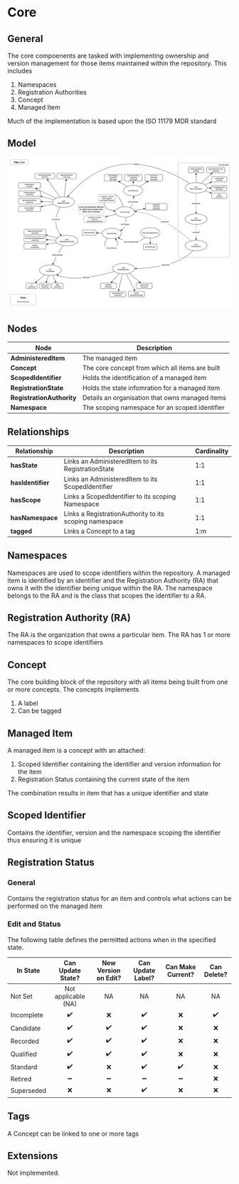 # Core

## General

The core compoenents are tasked with implementing ownership and version management for those items maintained within the repository. This includes

1. Namespaces
1. Registration Authorities
1. Concept
1. Managed Item

Much of the implementation is based upon the ISO 11179 MDR standard

## Model

![](diagrams/core.png)

## Nodes

| **Node** | **Description** |
| --- | --- |
| **AdministeredItem** | The managed item |
| **Concept** | The core concept from which all items are built |
| **ScopedIdentifier** | Holds the identification of a managed item |
| **RegistrationState** | Holds the state infomration for a managed item |
| **RegistrationAuthority** | Details an organisation that owns managed items |
| **Namespace** | The scoping namespace for an scoped identifier |

## Relationships

| **Relationship** | **Description** | **Cardinality** |
| --- | --- | --- |
| **hasState** | Links an AdministeredItem to its RegistrationState | 1:1 |
| **hasIdentifier** | Links an AdministeredItem to its ScopedIdentifier | 1:1 |
| **hasScope** | Links a ScopedIdentifier to its scoping Namespace | 1:1 |
| **hasNamespace** | Links a RegistrationAuthority to its scoping namespace | 1:1 |
| **tagged** | Links a Concept to a tag | 1:m |

## Namespaces

Namespaces are used to scope identifiers within the repository. A managed item is identified by an identifier and the Registration Authority (RA) that owns it with the identifier being unique within the RA. The namespace belongs to the RA and is the class that scopes the identifier to a RA.

## Registration Authority (RA)

The RA is the organization that owns a particular item. The RA has 1 or more namespaces to scope identifiers

## Concept

The core building block of the repository with all items being built from one or more concepts. The concepts implements

1. A label
1. Can be tagged

## Managed Item

A managed item is a concept with an attached:

1. Scoped Identifier containing the identifier and version information for the item
1. Registration Status containing the current state of the item

The combination results in item that has a unique identifier and state

## Scoped Identifier

Contains the identifier, version and the namespace scoping the identifier thus ensuring it is unique

## Registration Status

### General

Contains the registration status for an item and controls what actions can be performed on the managed item

### Edit and Status

The following table defines the permitted actions when in the specified state.

| In State | Can Update State?  | New Version on Edit? | Can Update Label? | Can Make Current? | Can Delete? |
| -| :-: | :--: | :-: | :-: | :-: |
| Not Set       | Not applicable (NA) | NA | NA | NA | NA |
| Incomplete    | :heavy_check_mark: | :x: | :heavy_check_mark: | :x: | :heavy_check_mark: |
| Candidate     | :heavy_check_mark: | :heavy_check_mark: | :heavy_check_mark: | :x: | :x: |
| Recorded      | :heavy_check_mark: | :heavy_check_mark: | :heavy_check_mark: | :x: | :x: |
| Qualified     | :heavy_check_mark: | :heavy_check_mark: | :heavy_check_mark: | :x: | :x: |
| Standard      | :heavy_check_mark: | :x: | :heavy_check_mark: | :heavy_check_mark: | :x: |
| Retired       | :heavy_minus_sign: | :heavy_minus_sign: | :heavy_minus_sign: | :heavy_minus_sign: | :x: |
| Superseded    | :x: | :x: | :heavy_check_mark: | :x: | :x: |

## Tags

A Concept can be linked to one or more tags

## Extensions

Not implemented.

